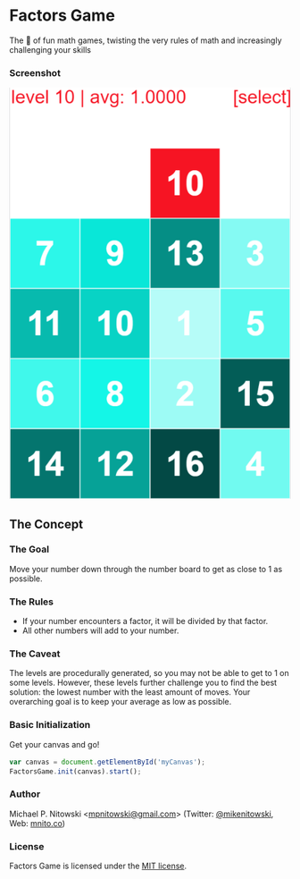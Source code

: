 # Factors Game

The 🐐 of fun math games, twisting the very rules of math and increasingly challenging your skills

### Screenshot

![Screenshot of level 10 of Factors Game](/etc/level-10-screenshot.png?raw=true "Level 10")

## The Concept

### The Goal
Move your number down through the number board to get as close to 1 as possible.

### The Rules
 * If your number encounters a factor, it will be divided by that factor.
 * All other numbers will add to your number.

### The Caveat

The levels are procedurally generated, so you may not be able to get to 1 on some levels. However, these levels further challenge you to find the best solution: the lowest number with the least amount of moves. Your overarching goal is to keep your average as low as possible.

### Basic Initialization

Get your canvas and go!

```javascript
var canvas = document.getElementById('myCanvas');
FactorsGame.init(canvas).start();
```

### Author

Michael P. Nitowski <[mpnitowski@gmail.com](mailto:mpnitowski@gmail.com)>
    (Twitter: [@mikenitowski](https://twitter.com/mikenitowski),
     Web: [mnito.co](http://mnito.co))

### License

Factors Game is licensed under the [MIT license](/LICENSE "License of Factors Game").
